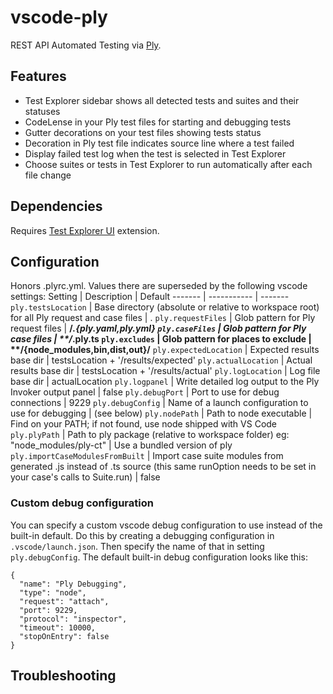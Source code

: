 # vscode-ply
REST API Automated Testing via [Ply](https://github.com/ply-ct/ply#readme).

## Features
  - Test Explorer sidebar shows all detected tests and suites and their statuses
  - CodeLense in your Ply test files for starting and debugging tests
  - Gutter decorations on your test files showing tests status
  - Decoration in Ply test file indicates source line where a test failed
  - Display failed test log when the test is selected in Test Explorer
  - Choose suites or tests in Test Explorer to run automatically after each file change

## Dependencies
Requires [Test Explorer UI](https://marketplace.visualstudio.com/items?itemName=hbenl.vscode-test-explorer) extension.

## Configuration
Honors .plyrc.yml.  Values there are superseded by the following vscode settings:
Setting | Description | Default
------- | ----------- | -------
`ply.testsLocation` | Base directory (absolute or relative to workspace root) for all Ply request and case files | .
`ply.requestFiles` | Glob pattern for Ply request files | **/*.{ply.yaml,ply.yml}
`ply.caseFiles` | Glob pattern for Ply case files | **/*.ply.ts
`ply.excludes` | Glob pattern for places to exclude | \**/{node_modules,bin,dist,out}/**
`ply.expectedLocation` | Expected results base dir | testsLocation + '/results/expected'
`ply.actualLocation` | Actual results base dir | testsLocation + '/results/actual'
`ply.logLocation` | Log file base dir | actualLocation
`ply.logpanel` | Write detailed log output to the Ply Invoker output panel | false
`ply.debugPort` | Port to use for debug connections | 9229
`ply.debugConfig` | Name of a launch configuration to use for debugging | (see below)
`ply.nodePath` | Path to node executable | Find on your PATH; if not found, use node shipped with VS Code
`ply.plyPath` | Path to ply package (relative to workspace folder) eg: "node_modules/ply-ct" | Use a bundled version of ply
`ply.importCaseModulesFromBuilt` | Import case suite modules from generated .js instead of .ts source (this same runOption needs to be set in your case's calls to Suite.run) | false

### Custom debug configuration
You can specify a custom vscode debug configuration to use instead of the built-in default.
Do this by creating a debugging configuration in `.vscode/launch.json`.  Then specify the name of that
in setting `ply.debugConfig`.  The default built-in debug configuration looks like this:
```
{
  "name": "Ply Debugging",
  "type": "node",
  "request": "attach",
  "port": 9229,
  "protocol": "inspector",
  "timeout": 10000,
  "stopOnEntry": false
}
```

## Troubleshooting
